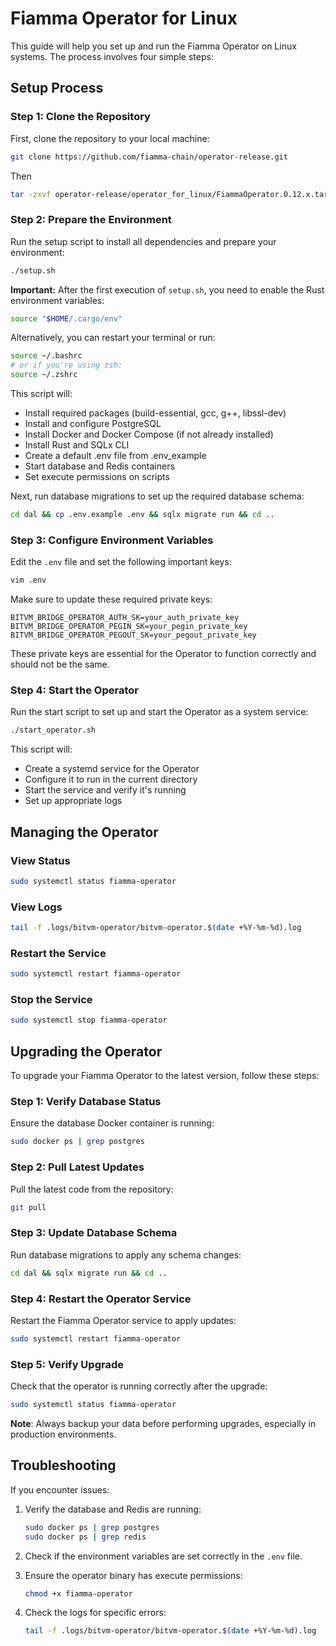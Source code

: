 # Fiamma Operator for Linux

This guide will help you set up and run the Fiamma Operator on Linux systems. The process involves four simple steps:

## Setup Process

### Step 1: Clone the Repository

First, clone the repository to your local machine:

```bash
git clone https://github.com/fiamma-chain/operator-release.git
```
Then

```bash
tar -zxvf operator-release/operator_for_linux/FiammaOperator.0.12.x.tar.gz -C operator-release --strip-components=1 && mv operator-release/ operator_for_linux/ && cd operator_for_linux/
```

### Step 2: Prepare the Environment

Run the setup script to install all dependencies and prepare your environment:

```bash
./setup.sh
```

**Important:** After the first execution of `setup.sh`, you need to enable the Rust environment variables:

```bash
source "$HOME/.cargo/env"
```

Alternatively, you can restart your terminal or run:

```bash
source ~/.bashrc
# or if you're using zsh:
source ~/.zshrc
```

This script will:
- Install required packages (build-essential, gcc, g++, libssl-dev)
- Install and configure PostgreSQL
- Install Docker and Docker Compose (if not already installed)
- Install Rust and SQLx CLI
- Create a default .env file from .env_example
- Start database and Redis containers
- Set execute permissions on scripts

Next, run database migrations to set up the required database schema:

```bash
cd dal && cp .env.example .env && sqlx migrate run && cd ..
```

### Step 3: Configure Environment Variables

Edit the `.env` file and set the following important keys:

```bash
vim .env
```

Make sure to update these required private keys:
```
BITVM_BRIDGE_OPERATOR_AUTH_SK=your_auth_private_key
BITVM_BRIDGE_OPERATOR_PEGIN_SK=your_pegin_private_key
BITVM_BRIDGE_OPERATOR_PEGOUT_SK=your_pegout_private_key
```
These private keys are essential for the Operator to function correctly and should not be the same.

### Step 4: Start the Operator

Run the start script to set up and start the Operator as a system service:

```bash
./start_operator.sh
```

This script will:
- Create a systemd service for the Operator
- Configure it to run in the current directory
- Start the service and verify it's running
- Set up appropriate logs

## Managing the Operator

### View Status
```bash
sudo systemctl status fiamma-operator
```

### View Logs
```bash
tail -f .logs/bitvm-operator/bitvm-operator.$(date +%Y-%m-%d).log
```

### Restart the Service
```bash
sudo systemctl restart fiamma-operator
```

### Stop the Service
```bash
sudo systemctl stop fiamma-operator
```

## Upgrading the Operator

To upgrade your Fiamma Operator to the latest version, follow these steps:

### Step 1: Verify Database Status
Ensure the database Docker container is running:
```bash
sudo docker ps | grep postgres
```

### Step 2: Pull Latest Updates
Pull the latest code from the repository:
```bash
git pull
```

### Step 3: Update Database Schema
Run database migrations to apply any schema changes:
```bash
cd dal && sqlx migrate run && cd ..
```

### Step 4: Restart the Operator Service
Restart the Fiamma Operator service to apply updates:
```bash
sudo systemctl restart fiamma-operator
```

### Step 5: Verify Upgrade
Check that the operator is running correctly after the upgrade:
```bash
sudo systemctl status fiamma-operator
```

**Note**: Always backup your data before performing upgrades, especially in production environments.

## Troubleshooting

If you encounter issues:

1. Verify the database and Redis are running:
   ```bash
   sudo docker ps | grep postgres
   sudo docker ps | grep redis
   ```

2. Check if the environment variables are set correctly in the `.env` file.

3. Ensure the operator binary has execute permissions:
   ```bash
   chmod +x fiamma-operator
   ```

4. Check the logs for specific errors:
   ```bash
   tail -f .logs/bitvm-operator/bitvm-operator.$(date +%Y-%m-%d).log
   ```
